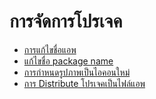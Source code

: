 
# การจัดการโปรเจค

- [การแก้ไขชื่อแอพ](edit-app-name.md)
- [แก้ไขชื่อ package name](edit-package-name.md)
- [การกำหนดรูปภาพเป็นไอคอนใหม่](set-app-icon.md)
- [การ Distribute โปรเจคเป็นไฟล์แอพ](build-apk.md)

